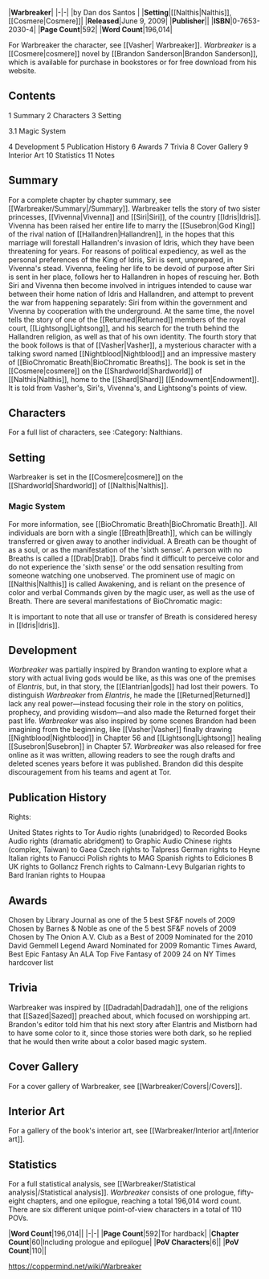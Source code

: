 |**Warbreaker**|
|-|-|
|by  Dan dos Santos |
|**Setting**|[[Nalthis\|Nalthis]], [[Cosmere\|Cosmere]]|
|**Released**|June 9, 2009|
|**Publisher**||
|**ISBN**|0-7653-2030-4|
|**Page Count**|592|
|**Word Count**|196,014|

For Warbreaker the character, see [[Vasher\| Warbreaker]].
*Warbreaker* is a [[Cosmere\|cosmere]] novel by [[Brandon Sanderson\|Brandon Sanderson]], which is available for purchase in bookstores or for free download from his website.

## Contents

1 Summary
2 Characters
3 Setting

3.1 Magic System


4 Development
5 Publication History
6 Awards
7 Trivia
8 Cover Gallery
9 Interior Art
10 Statistics
11 Notes


## Summary
For a complete chapter by chapter summary, see [[Warbreaker/Summary\|/Summary]].
Warbreaker tells the story of two sister princesses, [[Vivenna\|Vivenna]] and [[Siri\|Siri]], of the country [[Idris\|Idris]]. Vivenna has been raised her entire life to marry the [[Susebron\|God King]] of the rival nation of [[Hallandren\|Hallandren]], in the hopes that this marriage will forestall Hallandren's invasion of Idris, which they have been threatening for years. For reasons of political expediency, as well as the personal preferences of the King of Idris, Siri is sent, unprepared, in Vivenna's stead. Vivenna, feeling her life to be devoid of purpose after Siri is sent in her place, follows her to Hallandren in hopes of rescuing her. Both Siri and Vivenna then become involved in intrigues intended to cause war between their home nation of Idris and Hallandren, and attempt to prevent the war from happening separately: Siri from within the government and Vivenna by cooperation with the underground.
At the same time, the novel tells the story of one of the [[Returned\|Returned]] members of the royal court, [[Lightsong\|Lightsong]], and his search for the truth behind the Hallandren religion, as well as that of his own identity. The fourth story that the book follows is that of [[Vasher\|Vasher]], a mysterious character with a talking sword named [[Nightblood\|Nightblood]] and an impressive mastery of [[BioChromatic Breath\|BioChromatic Breaths]].
The book is set in the [[Cosmere\|cosmere]] on the [[Shardworld\|Shardworld]] of [[Nalthis\|Nalthis]], home to the [[Shard\|Shard]] [[Endowment\|Endowment]]. It is told from Vasher's, Siri's, Vivenna's, and Lightsong's points of view.

## Characters
For a full list of characters, see :Category: Nalthians.




## Setting
Warbreaker is set in the [[Cosmere\|cosmere]] on the [[Shardworld\|Shardworld]] of [[Nalthis\|Nalthis]].

### Magic System
For more information, see [[BioChromatic Breath\|BioChromatic Breath]].
All individuals are born with a single [[Breath\|Breath]], which can be willingly transferred or given away to another individual. A Breath can be thought of as a soul, or as the manifestation of the 'sixth sense'. A person with no Breaths is called a [[Drab\|Drab]]. Drabs find it difficult to perceive color and do not experience the 'sixth sense' or the odd sensation resulting from someone watching one unobserved. The prominent use of magic on [[Nalthis\|Nalthis]] is called Awakening, and is reliant on the presence of color and verbal Commands given by the magic user, as well as the use of Breath.
There are several manifestations of BioChromatic magic:


It is important to note that all use or transfer of Breath is considered heresy in [[Idris\|Idris]].

## Development
*Warbreaker* was partially inspired by Brandon wanting to explore what a story with actual living gods would be like, as this was one of the premises of *Elantris*, but, in that story, the [[Elantrian\|gods]] had lost their powers. To distinguish *Warbreaker* from *Elantris*, he made the [[Returned\|Returned]] lack any real power—instead focusing their role in the story on politics, prophecy, and providing wisdom—and also made the Returned forget their past life. *Warbreaker* was also inspired by some scenes Brandon had been imagining from the beginning, like [[Vasher\|Vasher]] finally drawing [[Nightblood\|Nightblood]] in Chapter 56 and [[Lightsong\|Lightsong]] healing [[Susebron\|Susebron]] in Chapter 57.
*Warbreaker* was also released for free online as it was written, allowing readers to see the rough drafts and deleted scenes years before it was published. Brandon did this despite discouragement from his teams and agent at Tor.

## Publication History
Rights:

United States rights to Tor
Audio rights (unabridged) to Recorded Books
Audio rights (dramatic abridgment) to Graphic Audio
Chinese rights (complex, Taiwan) to Gaea
Czech rights to Talpress
German rights to Heyne
Italian rights to Fanucci
Polish rights to MAG
Spanish rights to Ediciones B
UK rights to Gollancz
French rights to Calmann-Levy
Bulgarian rights to Bard
Iranian rights to Houpaa
## Awards
Chosen by Library Journal as one of the 5 best SF&F novels of 2009
Chosen by Barnes & Noble as one of the 5 best SF&F novels of 2009
Chosen by The Onion A.V. Club as a Best of 2009
Nominated for the 2010 David Gemmell Legend Award
Nominated for 2009 Romantic Times Award, Best Epic Fantasy
An ALA Top Five Fantasy of 2009
24 on NY Times hardcover list
## Trivia
Warbreaker was inspired by [[Dadradah\|Dadradah]], one of the religions that [[Sazed\|Sazed]] preached about, which focused on worshipping art.
Brandon's editor told him that his next story after Elantris and Mistborn had to have some color to it, since those stories were both dark, so he replied that he would then write about a color based magic system.
## Cover Gallery
For a cover gallery of Warbreaker, see [[Warbreaker/Covers\|/Covers]].
## Interior Art
For a gallery of the book's interior art, see [[Warbreaker/Interior art\|/Interior art]].
## Statistics
For a full statistical analysis, see [[Warbreaker/Statistical analysis\|/Statistical analysis]].
*Warbreaker* consists of one prologue, fifty-eight chapters, and one epilogue, reaching a total 196,014 word count. There are six different unique point-of-view characters in a total of 110 POVs.

|**Word Count**|196,014||
|-|-|
|**Page Count**|592|Tor hardback|
|**Chapter Count**|60|Including prologue and epilogue|
|**PoV Characters**|6||
|**PoV Count**|110||



https://coppermind.net/wiki/Warbreaker